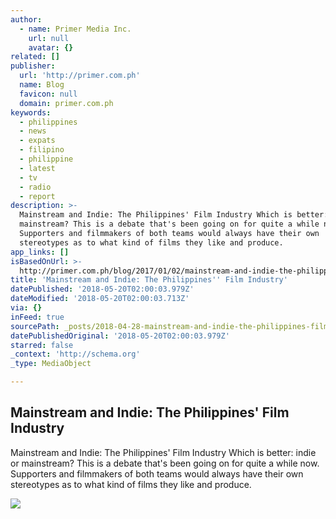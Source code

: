 ```yaml
---
author:
  - name: Primer Media Inc.
    url: null
    avatar: {}
related: []
publisher:
  url: 'http://primer.com.ph'
  name: Blog
  favicon: null
  domain: primer.com.ph
keywords:
  - philippines
  - news
  - expats
  - filipino
  - philippine
  - latest
  - tv
  - radio
  - report
description: >-
  Mainstream and Indie: The Philippines' Film Industry Which is better: indie or
  mainstream? This is a debate that's been going on for quite a while now.
  Supporters and filmmakers of both teams would always have their own
  stereotypes as to what kind of films they like and produce.
app_links: []
isBasedOnUrl: >-
  http://primer.com.ph/blog/2017/01/02/mainstream-and-indie-the-philippines-film-industry/
title: 'Mainstream and Indie: The Philippines'' Film Industry'
datePublished: '2018-05-20T02:00:03.979Z'
dateModified: '2018-05-20T02:00:03.713Z'
via: {}
inFeed: true
sourcePath: _posts/2018-04-28-mainstream-and-indie-the-philippines-film-industry.md
datePublishedOriginal: '2018-05-20T02:00:03.979Z'
starred: false
_context: 'http://schema.org'
_type: MediaObject

---
```

<article style=""><h1>Mainstream and Indie: The Philippines' Film Industry</h1><p>Mainstream and Indie: The Philippines' Film Industry Which is better: indie or mainstream? This is a debate that's been going on for quite a while now. Supporters and filmmakers of both teams would always have their own stereotypes as to what kind of films they like and produce.</p><img src="http://primer.com.ph/blog/wp-content/uploads/sites/14/2016/12/t1107pam-tadhana_feat2_1.jpg" /></article>